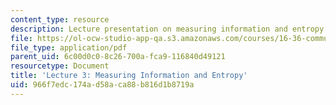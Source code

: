 ```yaml
---
content_type: resource
description: Lecture presentation on measuring information and entropy.
file: https://ol-ocw-studio-app-qa.s3.amazonaws.com/courses/16-36-communication-systems-engineering-spring-2009/966f7edc174ad58aca88b816d1b8719a_MIT16_36s09_lec03.pdf
file_type: application/pdf
parent_uid: 6c00d0c0-8c26-700a-fca9-116840d49121
resourcetype: Document
title: 'Lecture 3: Measuring Information and Entropy'
uid: 966f7edc-174a-d58a-ca88-b816d1b8719a
---
```

